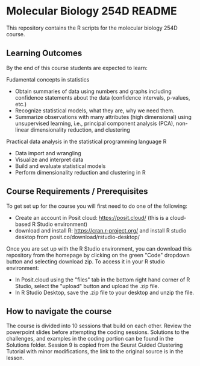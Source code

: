 # Molecular Biology 254D README

This repository contains the R scripts for the molecular biology 254D course.

## Learning Outcomes
By the end of this course students are expected to learn:

Fudamental concepts in statistics
* Obtain summaries of data using numbers and graphs including confidence statements about the data (confidence intervals, p-values, etc.)
* Recognize statistical models, what they are, why we need them. 
* Summarize observations with many attributes (high dimensional) using unsupervised learning, i.e., principal component analysis (PCA), non-linear dimensionality reduction, and clustering

Practical data analysis in the statistical programming language R
* Data import and wrangling
* Visualize and interpret data
* Build and evaluate statistical models
* Perform dimensionality reduction and clustering in R

## Course Requirements / Prerequisites
To get set up for the course you will first need to do one of the following:
* Create an account in Posit cloud: https://posit.cloud/ (this is a cloud-based R Studio environment)
* download and install R: https://cran.r-project.org/ and install R studio desktop from posit.co/download/rstudio-desktop/

Once you are set up with the R Studio environment, you can download this repository from the homepage by clicking on the green "Code" dropdown button and selecting download zip. To access it in your R studio environment:
* In Posit.cloud using the "files" tab in the bottom right hand corner of R Studio, select the "upload" button and upload the .zip file.
* In R Studio Desktop, save the .zip file to your desktop and unzip the file. 

## How to navigate the course
The course is divided into 10 sessions that build on each other. Review the powerpoint slides before attempting the coding sessions. Solutions to the challenges, and examples in the coding portion can be found in the Solutions folder. 
Session 9 is copied from the Seurat Guided Clustering Tutorial with minor modifications, the link to the original source is in the lesson.
